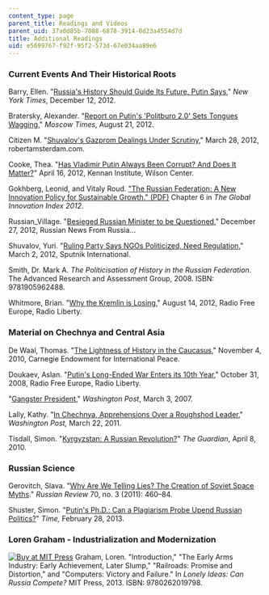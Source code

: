 ```yaml
---
content_type: page
parent_title: Readings and Videos
parent_uid: 37a0d85b-7088-6878-3914-0d23a4554d7d
title: Additional Readings
uid: e5699767-f92f-95f2-573d-67e034aa89e6
---
```


### Current Events And Their Historical Roots

Barry, Ellen. "[Russia's History Should Guide Its Future, Putin Says](http://www.nytimes.com/2012/12/13/world/europe/putin-tells-russia-to-seek-clues-from-its-past.html?_r=2&)," _New York Times_, December 12, 2012.

Bratersky, Alexander. "[Report on Putin's 'Politburo 2.0' Sets Tongues Wagging](https://themoscowtimes.com/articles/report-on-putins-politburo-20-sets-tongues-wagging-17195)," _Moscow Times_, August 21, 2012.

Citizen M. "[Shuvalov's Gazprom Dealings Under Scrutiny](https://robertamsterdam.com/shuvalovs-gazprom-dealings-under-scrutiny/)," March 28, 2012, robertamsterdam.com.

Cooke, Thea. "[Has Vladimir Putin Always Been Corrupt? And Does It Matter?](https://www.wilsoncenter.org/publication/has-vladimir-putin-always-been-corrupt-and-does-it-matter)" April 16, 2012, Kennan Institute, Wilson Center.

Gokhberg, Leonid, and Vitaly Roud. ["The Russian Federation: A New Innovation Policy for Sustainable Growth." (PDF)](http://www.hse.ru/data/2012/08/01/1257873177/Chapter6.pdf) Chapter 6 in _The Global Innovation Index 2012_.

Russian\_Village. "[Besieged Russian Minister to be Questioned](http://news.windowstorussia.com/besieged-russian-minister-to-be-questioned.html)," December 27, 2012, Russian News From Russia...

Shuvalov, Yuri. "[Ruling Party Says NGOs Politicized, Need Regulation](http://sputniknews.com/russia/20120203171120072/)," March 2, 2012, Sputnik International.

Smith, Dr. Mark A. _The Politicisation of History in the Russian Federation_. The Advanced Research and Assessment Group, 2008. ISBN: 9781905962488.

Whitmore, Brian. "[Why the Kremlin is Losing](http://www.rferl.org/a/why-the-kremlin-is-losing-putin-russia/24676986.html)," August 14, 2012, Radio Free Europe, Radio Liberty.

### Material on Chechnya and Central Asia

De Waal, Thomas. "[The Lightness of History in the Caucasus](http://carnegieendowment.org/2010/11/04/lightness-of-history-in-caucasus-pub-41887)," November 4, 2010, Carnegie Endowment for International Peace.

Doukaev, Aslan. "[Putin's Long-Ended War Enters its 10th Year](http://www.rferl.org/a/Putins_LongEnded_War_Enters_Its_10th_Year/1336921.html)," October 31, 2008, Radio Free Europe, Radio Liberty.

"[Gangster President](http://www.washingtonpost.com/wp-dyn/content/article/2007/03/02/AR2007030201500.html)," _Washington Post_, March 3, 2007.

Lally, Kathy. "[In Chechnya, Apprehensions Over a Roughshod Leader](http://www.washingtonpost.com/wp-dyn/content/article/2011/03/20/AR2011032003368.html)," _Washington Post,_ March 22, 2011.

Tisdall, Simon. "[Kyrgyzstan: A Russian Revolution?](http://www.theguardian.com/commentisfree/2010/apr/08/kyrgyzstan-vladimir-putin-barack-obama)" _The Guardian_, April 8, 2010.

### Russian Science

Gerovitch, Slava. "[Why Are We Telling Lies? The Creation of Soviet Space Myths](http://dx.doi.org/10.1111/j.1467-9434.2011.00624.x)." _Russian Review_ 70, no. 3 (2011): 460–84.

Shuster, Simon. "[Putin's Ph.D.: Can a Plagiarism Probe Upend Russian Politics?](http://world.time.com/2013/02/28/putins-phd-can-a-plagiarism-probe-upend-russian-politics/)" _Time,_ February 28, 2013.

### Loren Graham - Industrialization and Modernization

[![Buy at MIT Press](/images/mp_logo.gif)](https://mitpress.mit.edu/9780262019798) Graham, Loren. "Introduction," "The Early Arms Industry: Early Achievement, Later Slump," "Railroads: Promise and Distortion," and "Computers: Victory and Failure." In _Lonely Ideas: Can Russia Compete?_ MIT Press, 2013. ISBN: 9780262019798.